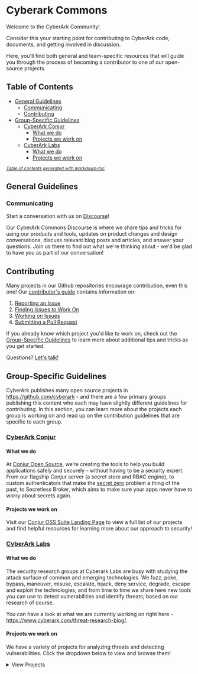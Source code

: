 # Cyberark Commons

Welcome to the CyberArk Community!

Consider this your starting point for contributing to CyberArk code, documents, and getting involved
in discussion.

Here, you'll find both general and team-specific resources that will guide you through the process
of becoming a contributor to one of our open-source projects.

## Table of Contents

* [General Guidelines](#general-guidelines)
  + [Communicating](#communicating)
  + [Contributing](#contributing)
* [Group-Specific Guidelines](#group-specific-guidelines)
  + [CyberArk Conjur](#cyberark-conjur)
    - [What we do](#what-we-do-1)
    - [Projects we work on](#projects-we-work-on-1)
  + [CyberArk Labs](#cyberark-labs)
    - [What we do](#what-we-do-2)
    - [Projects we work on](#projects-we-work-on-2)

<small><i><a href='http://ecotrust-canada.github.io/markdown-toc/'>Table of contents generated with
markdown-toc</a></i></small>

## General Guidelines

### Communicating
Start a conversation with us on [Discourse](https://discuss.cyberarkcommons.org/)! 

Our CyberArk Commons Discourse is where we share tips and tricks for using our products and tools,
updates on product changes and design conversations, discuss relevant blog posts and articles, and
answer your questions. Join us there to find out what we're thinking about - we'd be glad to have
you as part of our conversation! 

## Contributing
Many projects in our Github repositories encourage contribution, even this one! Our [contributor's
guide](CONTRIBUTING.md) contains information on:

  1. [Reporting an Issue](CONTRIBUTING.md/#reporting-an-issue)
  1. [Finding Issues to Work On](CONTRIBUTING.md/#finding-issues-to-work-on)
  1. [Working on Issues](CONTRIBUTING.md/#working-on-issues)
  1. [Submitting a Pull Request](CONTRIBUTING.md/#submitting-a-pull-request)

If you already know which project you'd like to work on, check out the [Group-Specific
Guidelines](#group-specific-guidelines) to learn more about additional tips and tricks as
you get started.

Questions? [Let's talk!](#communicating)

## Group-Specific Guidelines
CyberArk publishes many open source projects in https://github.com/cyberark - and there are a few
primary groups publishing this content who each may have slightly different guidelines for
contributing. In this section, you can learn more about the projects each group is working on and
read up on the contribution guidelines that are specific to each group.

### [CyberArk Conjur](Conjur/README.md)

#### What we do
At [Conjur Open Source](https://conjur.org/), we’re creating the tools to help you build
applications safely and securely - without having to be a security expert. From our flagship Conjur
server (a secret store and RBAC engine), to custom authenticators that make the [secret
zero](https://www.conjur.org/blog/avoiding-secret-zero-securely-introducing-secrets-with-conjur/)
problem a thing of the past, to Secretless Broker, which aims to make sure your apps never have to
worry about secrets again. 

#### Projects we work on 

Visit our [Conjur OSS Suite Landing Page](https://cyberark.github.io/conjur/) to view a full list of
our projects and find helpful resources for learning more about our approach to security!

### [CyberArk Labs](Labs/README.md)

#### What we do
The security research groups at Cyberark Labs are busy with studying the attack surface of common
and emerging technologies. We fuzz, poke, bypass, maneuver, misuse, escalate, hijack, deny service,
degrade, escape and exploit the technologies, and from time to time we share here new tools you can
use to detect vulnerabilities and identify threats; based on our research of course.

You can have a look at what we are currently working on right here -
https://www.cyberark.com/threat-research-blog/.

#### Projects we work on 
We have a variety of projects for analyzing threats and detecting vulnerabilities. Click the
dropdown below to view and browse them!
<details>
  <Summary> View Projects </summary>

Name                                              | Description
----                                              | -----------
[ACLight](https://github.com/cyberark/ACLight)    | A script for advanced discovery of Privileged Accounts - includes Shadow Admins.
[KubiScan](https://github.com/cyberark/KubiScan)  | A tool to scan Kubernetes cluster for risky permissions.
[RiskySPN](https://github.com/cyberark/RiskySPN)  | Detect and abuse risky SPNs     
[zBang](https://github.com/cyberark/zBang)        | zBang is a risk assessment tool that detects potential privileged account threats.
[shimit](https://github.com/cyberark/shimit)      | A tool that implements the Golden SAML attack
[ketshash](https://github.com/cyberark/ketshash)  | A little tool for detecting suspicious privileged NTLM connections, in particular Pass-The-Hash attack, based on event viewer logs.    
[SkyArk](https://github.com/cyberark/SkyArk)      | SkyArk helps to discover, assess and secure the most privileged entities in Azure and AWS.
[DLLSpy](https://github.com/cyberark/DLLSpy)      | DLL Hijacking Detection Tool 
[EasyPeasy](https://github.com/cyberark/EasyPeasy)| Find accounts using common and default passwords in Active Directory. 
[Mystique](https://github.com/cyberark/Mystique)  | PowerShell module to play with Kerberos S4U extensions.
[PreCog](https://github.com/cyberark/PreCog)      | Discover "HotSpots" - potential spots for credentials theft.
[NetRay](https://github.com/cyberark/NetRay)      | A modular, python tool that detects attacks against the Kerberos protocol. 
[KDSnap](https://github.com/cyberark/KDSnap)      | KDSnap is a DLL extension for WinDbg that integrates your debugger with your virtualization platform of choice.
</details>
